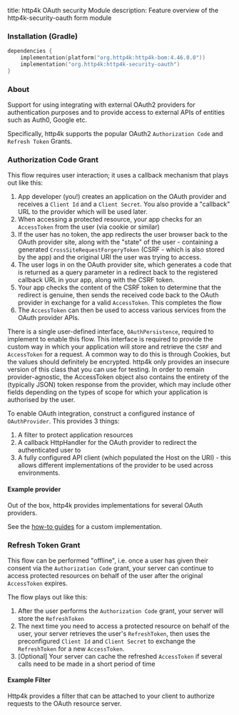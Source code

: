 title: http4k OAuth security Module
description: Feature overview of the http4k-security-oauth form module

### Installation (Gradle)

```kotlin
dependencies {
    implementation(platform("org.http4k:http4k-bom:4.46.0.0"))
    implementation("org.http4k:http4k-security-oauth")
}
```

### About

Support for using integrating with external OAuth2 providers for authentication purposes and to provide access to external APIs of entities such as Auth0, Google etc. 


Specifically, http4k supports the popular OAuth2 `Authorization Code` and `Refresh Token` Grants.

### Authorization Code Grant

This flow requires user interaction; it uses a callback mechanism that plays out like this:

1. App developer (you!) creates an application on the OAuth provider and receives a `Client Id` and a `Client Secret`. You also provide a "callback" URL to the provider which will be used later.
2. When accessing a protected resource, your app checks for an `AccessToken` from the user (via cookie or similar)
3. If the user has no token, the app redirects the user browser back to the OAuth provider site, along with the "state" of the user - containing a generated `CrossSiteRequestForgeryToken` (CSRF - which is also stored by the app) and the original URI the user was trying to access.
4. The user logs in on the OAuth provider site, which generates a code that is returned as a query parameter in a redirect back to the registered callback URL in your app, along with the CSRF token.
5. Your app checks the content of the CSRF token to determine that the redirect is genuine, then sends the received code back to the OAuth provider in exchange for a valid `AccessToken`. This completes the flow
6. The `AccessToken` can then be used to access various services from the OAuth provider APIs.

There is a single user-defined interface, `OAuthPersistence`, required to implement to enable this flow. This interface is required to provide the custom way in which your application will store and retrieve the `CSRF` and `AccessToken` for a request. A common way to do this is through Cookies, but the values should definitely be encrypted. http4k only provides an insecure version of this class that you can use for testing. In order to remain provider-agnostic, the AccessToken object also contains the entirety of the (typically JSON) token response from the provider, which may include other fields depending on the types of scope for which your application is authorised by the user.

To enable OAuth integration, construct a configured instance of `OAuthProvider`. This provides 3 things:

1. A filter to protect application resources
1. A callback HttpHandler for the OAuth provider to redirect the authenticated user to
1. A fully configured API client (which populated the Host on the URI) - this allows different
implementations of the provider to be used across environments.

#### Example provider [<img class="octocat"/>](https://github.com/http4k/http4k/blob/master/src/docs/guide/reference/oauth/example_provider_oauth.kt)

Out of the box, http4k provides implementations for several OAuth providers.

<script src="https://gist-it.appspot.com/https://github.com/http4k/http4k/blob/master/src/docs/guide/reference/oauth/example_provider_oauth.kt"></script>

See the [how-to guides](/guide/howto/use_a_custom_oauth_provider/) for a custom implementation.

### Refresh Token Grant

This flow can be performed "offline", i.e. once a user has given their consent via the `Authorization Code` grant, your server can continue to access protected resources on behalf of the user after the original `AccessToken` expires.

The flow plays out like this:

1. After the user performs the `Authorization Code` grant, your server will store the `RefreshToken`
2. The next time you need to access a protected resource on behalf of the user, your server retrieves the user's `RefreshToken`, then uses the preconfigured `Client Id` and `Client Secret` to exchange the `RefreshToken` for a new `AccessToken`.
3. [Optional] Your server can cache the refreshed `AccessToken` if several calls need to be made in a short period of time

#### Example Filter [<img class="octocat"/>](https://github.com/http4k/http4k/blob/master/src/docs/guide/reference/oauth/example_offline_oauth.kt)

Http4k provides a filter that can be attached to your client to authorize requests to the OAuth resource server.

<script src="https://gist-it.appspot.com/https://github.com/http4k/http4k/blob/master/src/docs/guide/reference/oauth/example_offline_oauth.kt"></script>


